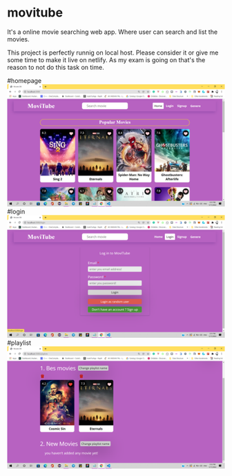 # movitube
It's a online movie searching web app. Where user can search and list the movies.

This project is perfectly runnig on local host. Please consider it or give me some time to make it live on netlify. 
As my exam is going on that's the reason to not do this task on time.

#homepage
![ScreenShot](homepage.png)
#login
![ScreenShot](login.png)
#playlist
![ScreenShot](playlist.png)

